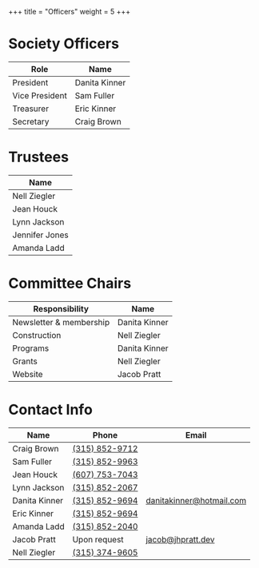 +++
title = "Officers"
weight = 5
+++

# Society Officers

| Role           | Name          |
| -------------- | ------------- |
| President      | Danita Kinner |
| Vice President | Sam Fuller    |
| Treasurer      | Eric Kinner   |
| Secretary      | Craig Brown   |

# Trustees

| Name           |
| -------------- |
| Nell Ziegler   |
| Jean Houck     |
| Lynn Jackson   |
| Jennifer Jones |
| Amanda Ladd    |

# Committee Chairs

| Responsibility          | Name          |
| ----------------------- | ------------- |
| Newsletter & membership | Danita Kinner |
| Construction            | Nell Ziegler  |
| Programs                | Danita Kinner |
| Grants                  | Nell Ziegler  |
| Website                 | Jacob Pratt   |

# Contact Info

<!--
When updating phone numbers and emails, be sure to update the link as well!
If you don't, it won't render correctly on the website.
-->

| Name          | Phone            | Email                      |
| ------------- | ---------------- | -------------------------- |
| Craig Brown   | [(315) 852-9712] |                            |
| Sam Fuller    | [(315) 852-9963] |                            |
| Jean Houck    | [(607) 753-7043] |                            |
| Lynn Jackson  | [(315) 852-2067] |                            |
| Danita Kinner | [(315) 852-9694] | [danitakinner@hotmail.com] |
| Eric Kinner   | [(315) 852-9694] |                            |
| Amanda Ladd   | [(315) 852-2040] |                            |
| Jacob Pratt   | Upon request     | [jacob@jhpratt.dev]        |
| Nell Ziegler  | [(315) 374-9605] |                            |

[(607) 753-7043]: tel:+16077537043
[(315) 852-9694]: tel:+13158529694
[(315) 374-9605]: tel:+13153749605
[(315) 852-9963]: tel:+13158529963
[(315) 852-2067]: tel:+13158522067
[(315) 852-9712]: tel:+13158529712
[(315) 852-2040]: tel:+13158522040
[danitakinner@hotmail.com]: mailto:danitakinner@hotmail.com
[jacob@jhpratt.dev]: [jacob@jhpratt.dev]
